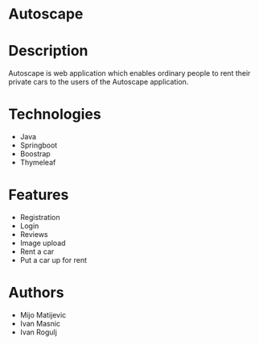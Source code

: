 # Autoscape

<h1>Description</h1>

Autoscape is web application which enables ordinary people to rent their private cars to the users of the Autoscape application.

<h1>Technologies</h1>

<ul>
  <li>Java</li>
  <li>Springboot</li>
  <li>Boostrap</li>
  <li>Thymeleaf</li>
</ul>

<h1>Features</h1>

<ul>
  <li>Registration</li>
  <li>Login</li>
  <li>Reviews</li>
  <li>Image upload</li>
  <li>Rent a car</li>
  <li>Put a car up for rent</li>
</ul>

<h1>Authors</h1>

<ul>
  <li>Mijo Matijevic</li>
  <li>Ivan Masnic</li>
  <li>Ivan Rogulj</li>  
</ul>
